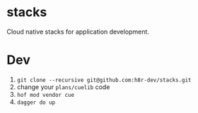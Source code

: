 # stacks

Cloud native stacks for application development.

# Dev

1. `git clone --recursive git@github.com:h8r-dev/stacks.git`
2. change your `plans/cuelib` code
3. `hof mod vendor cue`
4. `dagger do up`